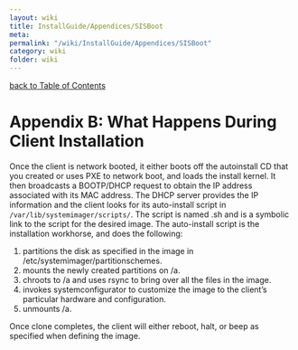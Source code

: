 ```yaml
---
layout: wiki
title: InstallGuide/Appendices/SISBoot
meta: 
permalink: "/wiki/InstallGuide/Appendices/SISBoot"
category: wiki
folder: wiki
---
```

<!-- Name: InstallGuide/Appendices/SISBoot -->
<!-- Version: 1 -->
<!-- Author: jparpail -->
[back to Table of Contents](/wiki/InstallGuide/)

# Appendix B: What Happens During Client Installation

Once the client is network booted, it either boots off the autoinstall CD that you created or uses PXE to network boot, and loads the install kernel. It then broadcasts a BOOTP/DHCP request to obtain the IP address associated with its MAC address. The DHCP server provides the IP information and the client looks for its auto-install script in `/var/lib/systemimager/scripts/`. The script is named <nodename>.sh and is a symbolic link to the script for the desired image. The auto-install script is the installation workhorse, and does the following:
 1. partitions the disk as specified in the image in <imagedir>/etc/systemimager/partitionschemes.
 1. mounts the newly created partitions on /a.
 1. chroots to /a and uses rsync to bring over all the files in the image.
 1. invokes systemconfigurator to customize the image to the client’s particular hardware and configuration.
 1. unmounts /a.

Once clone completes, the client will either reboot, halt, or beep as specified when defining the image.